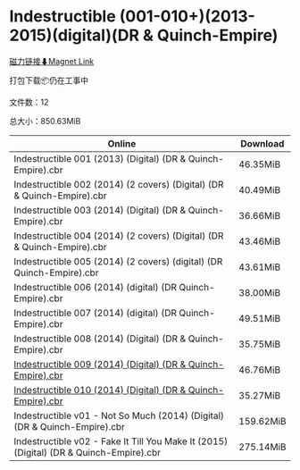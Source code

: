 # Indestructible (001-010+)(2013-2015)(digital)(DR & Quinch-Empire)

[磁力链接⬇Magnet Link](magnet:?xt=urn:btih:6f5c3ee111ae8081586bbd9b6b8a89da161a52ca&dn=Indestructible%20%28001-010%2B%29%282013-2015%29%28digital%29%28DR%20%26%20Quinch-Empire%29)

打包下载📦仍在工事中

文件数：12

总大小：850.63MiB

Online | Download
--- | ---
Indestructible 001 (2013) (Digital) (DR & Quinch-Empire).cbr | 46.35MiB
Indestructible 002 (2014) (2 covers) (Digital) (DR & Quinch-Empire).cbr | 40.49MiB
Indestructible 003 (2014) (Digital) (DR & Quinch-Empire).cbr | 36.66MiB
Indestructible 004 (2014) (2 covers) (Digital) (DR & Quinch-Empire).cbr | 43.46MiB
Indestructible 005 (2014) (2 covers) (digital) (DR Quinch-Empire).cbr | 43.61MiB
Indestructible 006 (2014) (digital) (DR Quinch-Empire).cbr | 38.00MiB
Indestructible 007 (2014) (digital) (DR Quinch-Empire).cbr | 49.51MiB
Indestructible 008 (2014) (Digital) (DR & Quinch-Empire).cbr | 35.75MiB
[Indestructible 009 (2014) (Digital) (DR & Quinch-Empire).cbr](https://github.com/alicewish/markdown/blob/master/comic/Indestructible-009-2014-Digital-DR-Quinch-Empire-cbr.md) | 46.76MiB
[Indestructible 010 (2014) (Digital) (DR & Quinch-Empire).cbr](https://github.com/alicewish/markdown/blob/master/comic/Indestructible-010-2014-Digital-DR-Quinch-Empire-cbr.md) | 35.27MiB
Indestructible v01 - Not So Much (2014) (Digital) (DR & Quinch-Empire).cbr | 159.62MiB
Indestructible v02 - Fake It Till You Make It (2015) (Digital) (DR & Quinch-Empire).cbr | 275.14MiB